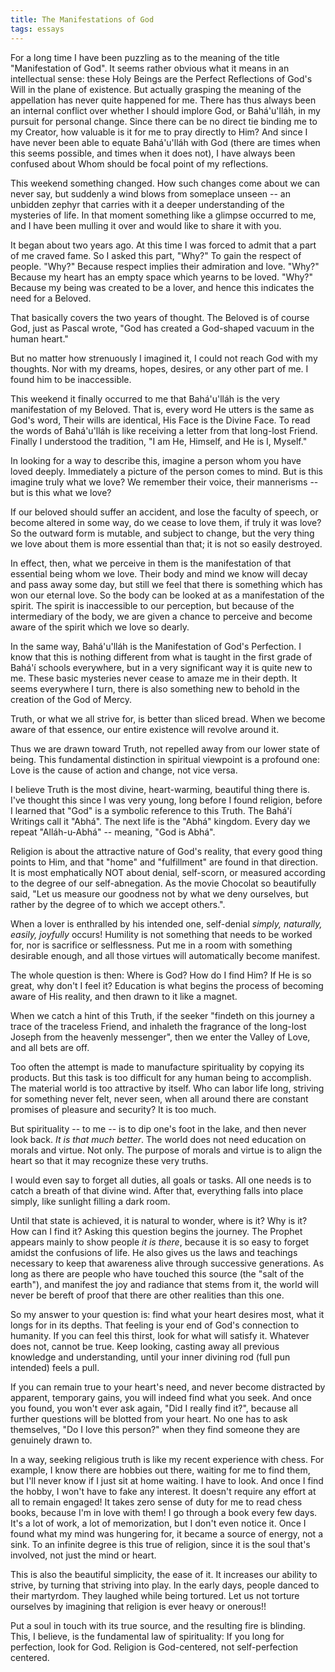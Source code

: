 ```yaml
---
title: The Manifestations of God
tags: essays
---
```


For a long time I have been puzzling as to the meaning of the title
"Manifestation of God".  It seems rather obvious what it means in an
intellectual sense: these Holy Beings are the Perfect Reflections of
God's Will in the plane of existence.  But actually grasping the meaning
of the appellation has never quite happened for me.  There has thus
always been an internal conflict over whether I should implore God, or
Bahá'u'lláh, in my pursuit for personal change.  Since there can be no
direct tie binding me to my Creator, how valuable is it for me to pray
directly to Him?  And since I have never been able to equate Bahá'u'lláh
with God (there are times when this seems possible, and times when it
does not), I have always been confused about Whom should be focal point
of my reflections.

This weekend something changed.  How such changes come about we can
never say, but suddenly a wind blows from someplace unseen -- an
unbidden zephyr that carries with it a deeper understanding of the
mysteries of life.  In that moment something like a glimpse occurred to
me, and I have been mulling it over and would like to share it with you.

It began about two years ago.  At this time I was forced to admit that a
part of me craved fame.  So I asked this part, "Why?"  To gain the
respect of people.  "Why?"  Because respect implies their admiration and
love.  "Why?"  Because my heart has an empty space which yearns to be
loved.  "Why?"  Because my being was created to be a lover, and hence
this indicates the need for a Beloved.

That basically covers the two years of thought.  The Beloved is of
course God, just as Pascal wrote, "God has created a God-shaped vacuum
in the human heart."

But no matter how strenuously I imagined it, I could not reach God with
my thoughts.  Nor with my dreams, hopes, desires, or any other part of
me.  I found him to be inaccessible.

This weekend it finally occurred to me that Bahá'u'lláh is the very
manifestation of my Beloved.  That is, every word He utters is the same
as God's word, Their wills are identical, His Face is the Divine Face.
To read the words of Bahá'u'lláh is like receiving a letter from that
long-lost Friend.  Finally I understood the tradition, "I am He,
Himself, and He is I, Myself."

In looking for a way to describe this, imagine a person whom you have
loved deeply.  Immediately a picture of the person comes to mind.  But
is this imagine truly what we love?  We remember their voice, their
mannerisms -- but is this what we love?

If our beloved should suffer an accident, and lose the faculty of
speech, or become altered in some way, do we cease to love them, if
truly it was love?  So the outward form is mutable, and subject to
change, but the very thing we love about them is more essential than
that; it is not so easily destroyed.

In effect, then, what we perceive in them is the manifestation of that
essential being whom we love.  Their body and mind we know will decay
and pass away some day, but still we feel that there is something which
has won our eternal love.  So the body can be looked at as a
manifestation of the spirit.  The spirit is inaccessible to our
perception, but because of the intermediary of the body, we are given a
chance to perceive and become aware of the spirit which we love so
dearly.

In the same way, Bahá'u'lláh is the Manifestation of God's Perfection.
I know that this is nothing different from what is taught in the first
grade of Bahá'í schools everywhere, but in a very significant way it is
quite new to me.  These basic mysteries never cease to amaze me in their
depth.  It seems everywhere I turn, there is also something new to
behold in the creation of the God of Mercy.

Truth, or what we all strive for, is better than sliced bread.  When we
become aware of that essence, our entire existence will revolve around
it.

Thus we are drawn toward Truth, not repelled away from our lower state
of being.  This fundamental distinction in spiritual viewpoint is a
profound one: Love is the cause of action and change, not vice versa.

I believe Truth is the most divine, heart-warming, beautiful thing there
is.  I've thought this since I was very young, long before I found
religion, before I learned that "God" is a symbolic reference to this
Truth.  The Bahá'í Writings call it "Abhá".  The next life is the "Abhá"
kingdom.  Every day we repeat "Alláh-u-Abhá" -- meaning, "God is Abhá".

Religion is about the attractive nature of God's reality, that every
good thing points to Him, and that "home" and "fulfillment" are found in
that direction.  It is most emphatically NOT about denial, self-scorn,
or measured according to the degree of our self-abnegation.  As the
movie Chocolat so beautifully said, "Let us measure our goodness not by
what we deny ourselves, but rather by the degree of to which we accept
others.".

When a lover is enthralled by his intended one, self-denial *simply,
naturally, easily, joyfully* occurs!  Humility is not something that
needs to be worked for, nor is sacrifice or selflessness.  Put me in a
room with something desirable enough, and all those virtues will
automatically become manifest.

The whole question is then: Where is God?  How do I find Him?  If He is
so great, why don't I feel it?  Education is what begins the process of
becoming aware of His reality, and then drawn to it like a magnet.

When we catch a hint of this Truth, if the seeker "findeth on this
journey a trace of the traceless Friend, and inhaleth the fragrance of
the long-lost Joseph from the heavenly messenger", then we enter the
Valley of Love, and all bets are off.

Too often the attempt is made to manufacture spirituality by copying its
products.  But this task is too difficult for any human being to
accomplish.  The material world is too attractive by itself.  Who can
labor life long, striving for something never felt, never seen, when all
around there are constant promises of pleasure and security?  It is too
much.

But spirituality -- to me -- is to dip one's foot in the lake, and then
never look back.  *It is that much better*.  The world does not need
education on morals and virtue.  Not only.  The purpose of morals and
virtue is to align the heart so that it may recognize these very truths.

I would even say to forget all duties, all goals or tasks.  All one
needs is to catch a breath of that divine wind.  After that, everything
falls into place simply, like sunlight filling a dark room.

Until that state is achieved, it is natural to wonder, where is it?  Why
is it?  How can I find it?  Asking this question begins the journey.
The Prophet appears mainly to show people *it is there*, because it is so
easy to forget amidst the confusions of life.  He also gives us the laws
and teachings necessary to keep that awareness alive through successive
generations.  As long as there are people who have touched this source
(the "salt of the earth"), and manifest the joy and radiance that stems
from it, the world will never be bereft of proof that there are other
realities than this one.

So my answer to your question is: find what your heart desires most,
what it longs for in its depths.  That feeling is your end of God's
connection to humanity.  If you can feel this thirst, look for what will
satisfy it.  Whatever does not, cannot be true.  Keep looking, casting
away all previous knowledge and understanding, until your inner divining
rod (full pun intended) feels a pull.

If you can remain true to your heart's need, and never become distracted
by apparent, temporary gains, you will indeed find what you seek.  And
once you found, you won't ever ask again, "Did I really find it?",
because all further questions will be blotted from your heart.  No one
has to ask themselves, "Do I love this person?" when they find someone
they are genuinely drawn to.

In a way, seeking religious truth is like my recent experience with
chess.  For example, I know there are hobbies out there, waiting for me
to find them, but I'll never know if I just sit at home waiting.  I have
to look.  And once I find the hobby, I won't have to fake any interest.
It doesn't require any effort at all to remain engaged!  It takes zero
sense of duty for me to read chess books, because I'm in love with them!
I go through a book every few days.  It's a lot of work, a lot of
memorization, but I don't even notice it.  Once I found what my mind was
hungering for, it became a source of energy, not a sink.  To an infinite
degree is this true of religion, since it is the soul that's involved,
not just the mind or heart.

This is also the beautiful simplicity, the ease of it.  It increases our
ability to strive, by turning that striving into play.  In the early
days, people danced to their martyrdom.  They laughed while being
tortured.  Let us not torture ourselves by imagining that religion is
ever heavy or onerous!!

Put a soul in touch with its true source, and the resulting fire is
blinding.  This, I believe, is the fundamental law of spirituality: If
you long for perfection, look for God.  Religion is God-centered, not
self-perfection centered.


